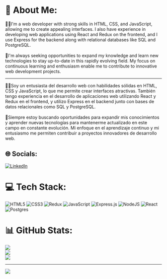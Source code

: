 # 💫 About Me:
🙋‍♂️I'm a web developer with strong skills in HTML, CSS, and JavaScript, allowing me to create appealing interfaces. I also have experience in developing web applications using React and Redux on the frontend, and I use Express for the backend along with relational databases like SQL and PostgreSQL.<br><br>🚀I'm always seeking opportunities to expand my knowledge and learn new technologies to stay up-to-date in this rapidly evolving field. My focus on continuous learning and enthusiasm enable me to contribute to innovative web development projects.

------------------------------------------------------------------------------------------------------------------------------------------------------------------------------------------------------------------------------------------------------------------

🙋‍♂️Soy un entusiasta del desarrollo web con habilidades sólidas en HTML, CSS y JavaScript, lo que me permite crear interfaces atractivas. También tengo experiencia en el desarrollo de aplicaciones web utilizando React y Redux en el frontend, y utilizo Express en el backend junto con bases de datos relacionales como SQL y PostgreSQL.<br><br>🚀Siempre estoy buscando oportunidades para expandir mis conocimientos y aprender nuevas tecnologías para mantenerme actualizado en este campo en constante evolución. Mi enfoque en el aprendizaje continuo y mi entusiasmo me permiten contribuir a proyectos innovadores de desarrollo web.

## 🌐 Socials:
[![LinkedIn](https://img.shields.io/badge/LinkedIn-%230077B5.svg?logo=linkedin&logoColor=white)](https://linkedin.com/in/joseenriquez80) 

# 💻 Tech Stack:
![HTML5](https://img.shields.io/badge/html5-%23E34F26.svg?style=for-the-badge&logo=html5&logoColor=white) ![CSS3](https://img.shields.io/badge/css3-%231572B6.svg?style=for-the-badge&logo=css3&logoColor=white) ![Redux](https://img.shields.io/badge/redux-%23593d88.svg?style=for-the-badge&logo=redux&logoColor=white) ![JavaScript](https://img.shields.io/badge/javascript-%23323330.svg?style=for-the-badge&logo=javascript&logoColor=%23F7DF1E) ![Express.js](https://img.shields.io/badge/express.js-%23404d59.svg?style=for-the-badge&logo=express&logoColor=%2361DAFB) ![NodeJS](https://img.shields.io/badge/node.js-6DA55F?style=for-the-badge&logo=node.js&logoColor=white) ![React](https://img.shields.io/badge/react-%2320232a.svg?style=for-the-badge&logo=react&logoColor=%2361DAFB) ![Postgres](https://img.shields.io/badge/postgres-%23316192.svg?style=for-the-badge&logo=postgresql&logoColor=white)
# 📊 GitHub Stats:
![](https://github-readme-stats.vercel.app/api?username=JoseEnriquez88&theme=dark&hide_border=true&include_all_commits=true&count_private=true)<br/>
![](https://github-readme-streak-stats.herokuapp.com/?user=JoseEnriquez88&theme=dark&hide_border=true)<br/>
![](https://github-readme-stats.vercel.app/api/top-langs/?username=JoseEnriquez88&theme=dark&hide_border=true&include_all_commits=true&count_private=true&layout=compact)

---
[![](https://visitcount.itsvg.in/api?id=JoseEnriquez88&icon=2&color=0)](https://visitcount.itsvg.in)

<!-- Proudly created with GPRM ( https://gprm.itsvg.in ) -->
